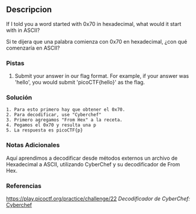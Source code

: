 ## Descripcion
If I told you a word started with 0x70 in hexadecimal, what would it start with in ASCII?

Si te dijera que una palabra comienza con 0x70 en hexadecimal, ¿con qué comenzaría en ASCII?
### Pistas
1. Submit your answer in our flag format. For example, if your answer was 'hello', you would submit 'picoCTF{hello}' as the flag.
### Solución
```
1. Para esto primero hay que obtener el 0x70.
2. Para decodificar, use "Cyberchef"
3. Primero agregamos "From Hex" a la receta.
4. Pegamos el 0x70 y resulta una p
5. La respuesta es picoCTF{p}
```
### Notas Adicionales
Aquí aprendimos a decodificar desde métodos externos un archivo de Hexadecimal a ASCII, utilizando CyberChef y su decodificador de From Hex.
### Referencias
https://play.picoctf.org/practice/challenge/22
*Decodificador de CyberChef:* [Cyberchef](https://gchq.github.io/CyberChef/)